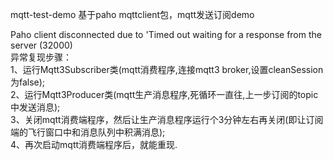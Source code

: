mqtt-test-demo
基于paho mqttclient包，mqtt发送订阅demo

Paho client disconnected due to 'Timed out waiting for a response from the server (32000)  
异常复现步骤：  
1、运行Mqtt3Subscriber类(mqtt消费程序,连接mqtt3 broker,设置cleanSession为false);   
2、运行Mqtt3Producer类(mqtt生产消息程序,死循环一直往,上一步订阅的topic中发送消息);  
3、关闭mqtt消费端程序，然后让生产消息程序运行个3分钟左右再关闭(即让订阅端的飞行窗口中和消息队列中积满消息);  
4、再次启动mqtt消费端程序后，就能重现.

